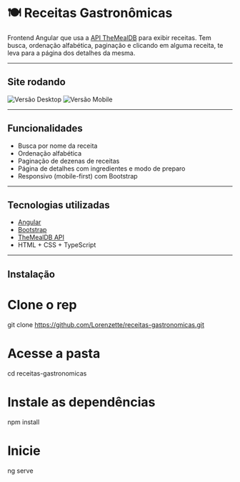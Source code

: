 # 🍽️ Receitas Gastronômicas

Frontend Angular que usa a [API TheMealDB](https://www.themealdb.com/) para exibir receitas. Tem busca, ordenação alfabética, paginação e clicando em alguma receita, te leva para a página dos detalhes da mesma.

---

## Site rodando

![Versão Desktop](./assets-readme/screenshot-desktop.png)
![Versão Mobile](./assets-readme/screenshot-mobile.png)

---

## Funcionalidades

- Busca por nome da receita
- Ordenação alfabética
- Paginação de dezenas de receitas
- Página de detalhes com ingredientes e modo de preparo
- Responsivo (mobile-first) com Bootstrap

---

## Tecnologias utilizadas

- [Angular](https://angular.io/)
- [Bootstrap](https://getbootstrap.com/)
- [TheMealDB API](https://www.themealdb.com/)
- HTML + CSS + TypeScript

---

## Instalação

  # Clone o rep

  git clone https://github.com/Lorenzette/receitas-gastronomicas.git

  # Acesse a pasta

  cd receitas-gastronomicas

  # Instale as dependências

  npm install

  # Inicie

  ng serve
